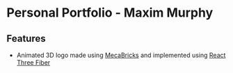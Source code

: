 # Personal Portfolio - Maxim Murphy

## Features
- Animated 3D logo made using [MecaBricks](https://www.mecabricks.com/en) and implemented using [React Three Fiber](https://docs.pmnd.rs/react-three-fiber/getting-started/introduction) 
